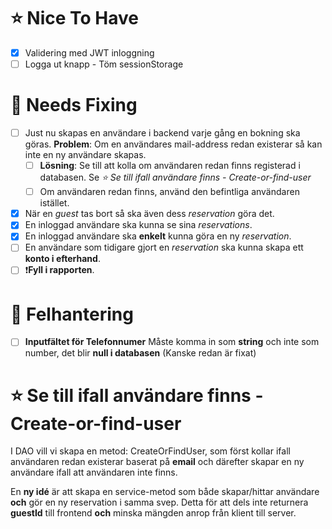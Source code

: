 # :star: Nice To Have

- [x] Validering med JWT inloggning
- [ ] Logga ut knapp - Töm sessionStorage

# :hammer: Needs Fixing

- [ ] Just nu skapas en användare i backend varje gång en bokning ska göras. **Problem**: Om en användares mail-address redan existerar så kan inte en ny användare skapas.
    - [ ] **Lösning**: Se till att kolla om användaren redan finns registerad i databasen. Se *:star: Se till ifall användare finns - Create-or-find-user*
    - [ ] Om användaren redan finns, använd den befintliga användaren istället.
- [x] När en *guest* tas bort så ska även dess *reservation* göra det.
- [x] En inloggad användare ska kunna se sina *reservations*.
- [x] En inloggad användare ska **enkelt** kunna göra en ny *reservation*.
- [ ] En användare som tidigare gjort en *reservation* ska kunna skapa ett **konto i efterhand**.
- [ ] :exclamation:**Fyll i rapporten**.

# :red_circle: Felhantering

- [ ] **Inputfältet för Telefonnumer** Måste komma in som **string** och inte som number, det blir **null i databasen** (Kanske redan är fixat)

# :star: Se till ifall användare finns - Create-or-find-user

I DAO vill vi skapa en metod: CreateOrFindUser, som först kollar ifall användaren redan existerar baserat på **email** och därefter skapar en ny användare ifall att användaren inte finns.

En **ny idé** är att skapa en service-metod som både skapar/hittar användare **och** gör en ny reservation i samma svep. Detta för att dels inte returnera **guestId** till frontend **och** minska mängden anrop från klient till server.